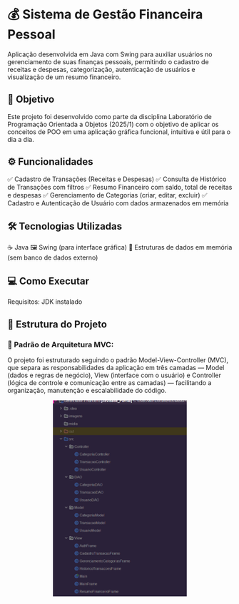 # 💰 Sistema de Gestão Financeira Pessoal 
Aplicação desenvolvida em Java com Swing para auxiliar usuários no gerenciamento de suas finanças pessoais, permitindo o cadastro de receitas e despesas, categorização, autenticação de usuários e visualização de um resumo financeiro.

## 📌 Objetivo
Este projeto foi desenvolvido como parte da disciplina Laboratório de Programação Orientada a Objetos (2025/1) com o objetivo de aplicar os conceitos de POO em uma aplicação gráfica funcional, intuitiva e útil para o dia a dia.

## ⚙️ Funcionalidades
✅ Cadastro de Transações (Receitas e Despesas)
✅ Consulta de Histórico de Transações com filtros
✅ Resumo Financeiro com saldo, total de receitas e despesas
✅ Gerenciamento de Categorias (criar, editar, excluir)
✅ Cadastro e Autenticação de Usuário com dados armazenados em memória

## 🛠️ Tecnologias Utilizadas
☕ Java
🖼️ Swing (para interface gráfica)
🧠 Estruturas de dados em memória (sem banco de dados externo)

## 💻 Como Executar
Requisitos: JDK instalado


## 📂 Estrutura do Projeto
### 🔄 Padrão de Arquitetura MVC:
O projeto foi estruturado seguindo o padrão Model-View-Controller (MVC), que separa as responsabilidades da aplicação em três camadas — Model (dados e regras de negócio), View (interface com o usuário) e Controller (lógica de controle e comunicação entre as camadas) — facilitando a organização, manutenção e escalabilidade do código.
<p align="center">
  <img src="./midia/estrutura.png" alt="Tela Principal" width="300"/>
</p>
